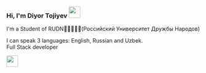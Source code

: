 ### Hi, I'm Diyor Tojiyev <img src="https://media.giphy.com/media/hvRJCLFzcasrR4ia7z/giphy.gif" width="30px">
 
 I'm a Student of RUDN📖👨‍💻👨‍🎓(Российский Университет Дружбы Народов)<br/>
 
I can speak 3 languages: English, Russian and Uzbek. <br/>
Full Stack developer

<a href="https://t.me/DiyorTojiyev">
<img src="https://www.google.com/imgres?imgurl=https%3A%2F%2Fcdn.icon-icons.com%2Ficons2%2F2232%2FPNG%2F512%2Ftelegram_logo_icon_134592.png&imgrefurl=https%3A%2F%2Ficon-icons.com%2Ficon%2Ftelegram-logo%2F134592&tbnid=aA9SAGAXlTLOKM&vet=12ahUKEwi-ivPy09L3AhVSmMMKHU3eB38QMyg2egQIARBE..i&docid=fWzdSF15GCLkfM&w=512&h=512&q=telegram%20logo%20picture&ved=2ahUKEwi-ivPy09L3AhVSmMMKHU3eB38QMyg2egQIARBE" width="30px">
</a>
